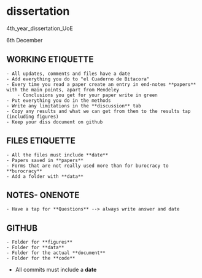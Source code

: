# dissertation
4th_year_dissertation_UoE

6th December
## WORKING ETIQUETTE
	- All updates, comments and files have a date
	- Add everything you do to "el Cuaderno de Bitacora"
	- Every time you read a paper create an entry in end-notes **papers** with the main points, apart from Mendeley
		· Conclusions you get for your paper write in green
	- Put everything you do in the methods
	- Write any limitations in the **discussion** tab
	- Copy any results and what we can get from them to the results tap (including figures)
	- Keep your diss document on github
	
	
## FILES ETIQUETTE 
	- All the files must include **date**
	- Papers saved in **papers**
	- Forms that are not really used more than for burocracy to **burocracy**
	- Add a folder with **data**
	
## NOTES- ONENOTE
	- Have a tap for **Questions** --> always write answer and date

## GITHUB
	- Folder for **figures**
	- Folder for **data**
	- Folder for the actual **document**
	- Folder for the **code**
  - All commits must include a **date**

